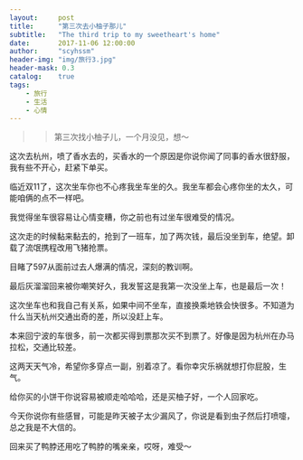 ```yaml
---
layout:     post
title:      "第三次去小柚子那儿"
subtitle:   "The third trip to my sweetheart's home"
date:       2017-11-06 12:00:00
author:     "scyhssm"
header-img: "img/旅行3.jpg"
header-mask: 0.3
catalog:    true
tags:
    - 旅行
    - 生活
    - 心情
---
```


>>第三次找小柚子儿，一个月没见，想～

这次去杭州，喷了香水去的，买香水的一个原因是你说你闻了同事的香水很舒服，我有些不开心，赶紧下单买。

临近双11了，这次坐车你也不心疼我坐车坐的久。我坐车都会心疼你坐的太久，可能咱俩的点不一样吧。

我觉得坐车很容易让心情变糟，你之前也有过坐车很难受的情况。

这次走的时候黏来黏去的，抢到了一班车，加了两次钱，最后没坐到车，绝望。卸载了流氓携程改用飞猪抢票。

目睹了597从面前过去人爆满的情况，深刻的教训啊。

最后灰溜溜回来被你嘲笑好久，我发誓这是我第一次没坐上车，也是最后一次！

这次坐车也和我自己有关系，如果中间不坐车，直接换乘地铁会快很多。不知道为什么当天杭州交通出奇的差，所以没赶上车。

本来回宁波的车很多，前一次都买得到票那次买不到票了。好像是因为杭州在办马拉松，交通比较差。

这两天天气冷，希望你多穿点一副，别着凉了。看你幸灾乐祸就想打你屁股，生气。

给你买的小饼干你说容易被顺走哈哈哈，还是买柚子好，一个人回家吃。

今天你说你有些感冒，可能是昨天被子太少漏风了，你说是看到虫子然后打喷嚏，总之我是不大信的。

回来买了鸭脖还用吃了鸭脖的嘴亲亲，哎呀，难受～
